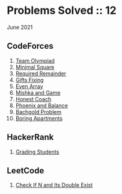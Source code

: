 # Problems Solved :: 12
June 2021

CodeForces
-----------------
1. [Team Olympiad](https://codeforces.com/problemset/problem/490/A)
1. [Minimal Square](https://codeforces.com/problemset/problem/1360/A)
1. [Required Remainder](https://codeforces.com/problemset/problem/1374/A)
1. [Gifts Fixing](https://codeforces.com/problemset/problem/1399/B)
1. [Even Array](https://codeforces.com/problemset/problem/1367/B)
1. [Mishka and Game](https://codeforces.com/problemset/problem/703/A)
1. [Honest Coach](https://codeforces.com/problemset/problem/1360/B)
1. [Phoenix and Balance](https://codeforces.com/problemset/problem/1348/A)
1. [Bachgold Problem](https://codeforces.com/problemset/problem/749/A)
1. [Boring Apartments](https://codeforces.com/problemset/problem/1433/A)

HackerRank
-----------------
1. [Grading Students](https://www.hackerrank.com/challenges/grading/problem)

LeetCode
-----------------
1. [Check If N and Its Double Exist](https://leetcode.com/explore/learn/card/fun-with-arrays/527/searching-for-items-in-an-array/3250/)

